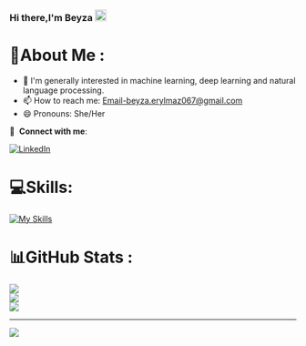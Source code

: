 ### Hi there,I'm Beyza <img src = "https://raw.githubusercontent.com/MartinHeinz/MartinHeinz/master/wave.gif" width = 20px>

# 💫About Me :
- 🌱 I'm generally interested in machine learning, deep learning and natural language processing.
- 📫 How to reach me: Email-beyza.erylmaz067@gmail.com
- 😄 Pronouns: She/Her


🔗 &nbsp;**Connect with me**:

[![LinkedIn](https://img.shields.io/badge/LinkedIn-%230077B5.svg?logo=linkedin&logoColor=white)](https://linkedin.com/in/selvinaz-beyza-eryılmaz-0950a5228) 

# 💻Skills:
[![My Skills](https://skillicons.dev/icons?i=py,vscode,html,git,bootstrap,tensorflow)](https://skillicons.dev)

# 📊GitHub Stats :
![](https://github-readme-stats.vercel.app/api?username=SBeyzaEryilmaz&theme=radical&hide_border=false&include_all_commits=false&count_private=true)<br/>
![](https://github-readme-streak-stats.herokuapp.com/?user=SBeyzaEryilmaz&theme=radical&hide_border=false)<br/>
![](https://github-readme-stats.vercel.app/api/top-langs/?username=SBeyzaEryilmaz&theme=radical&hide_border=false&include_all_commits=false&count_private=true&layout=compact)

---
![](https://komarev.com/ghpvc/?username=SBeyzaEryilmaz&style=flat)


